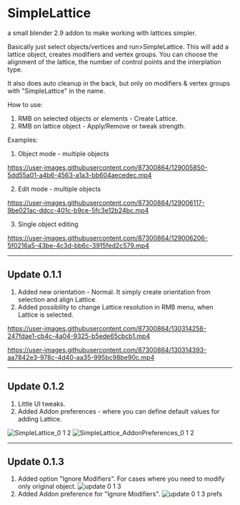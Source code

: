 # SimpleLattice

a small blender 2.9 addon to make working with lattices simpler.

Basically just select objects/vertices and run>SimpleLattice. This will add a lattice object, creates modifiers and vertex groups. 
You can choose the alignment of the lattice, the number of control points and the interplation type.

It also does auto cleanup in the back, but only on modifiers & vertex groups with "SimpleLattice" in the name.

How to use:

  1. RMB on selected objects or elements - Create Lattice.
  2. RMB on lattice object - Apply/Remove or tweak strength.

Examples:

  1. Object mode - multiple objects

https://user-images.githubusercontent.com/87300864/129005850-5dd55a01-a4b6-4563-a1a3-bb604aecedec.mp4

  2. Edit mode - multiple objects

https://user-images.githubusercontent.com/87300864/129006117-9be021ac-ddcc-401c-b9ce-5fc3e12b24bc.mp4

  3. Single object editing

https://user-images.githubusercontent.com/87300864/129006206-5f0216a5-43be-4c3d-bb6c-3915fed2c579.mp4

-----------------------------------------------------------------------------------------------------

## Update 0.1.1
1. Added new orientation - Normal. It simply create orientation from selection and align Lattice.
2. Added possibility to change Lattice resolution in RMB menu, when Lattice is selected.

https://user-images.githubusercontent.com/87300864/130314258-247fdae1-cb4c-4a04-9325-b5ede65cbcb1.mp4

https://user-images.githubusercontent.com/87300864/130314393-aa7842e3-978c-4d40-aa35-995bc98be90c.mp4

-----------------------------------------------------------------------------------------------------

## Update 0.1.2
1. Little UI tweaks.
2. Added Addon preferences - where you can define default values for adding Lattice.

![SimpleLattice_0 1 2](https://user-images.githubusercontent.com/87300864/130365642-55e18d9a-a52f-4315-b31d-193001bab57c.png)
![SimpleLattice_AddonPreferences_0 1 2](https://user-images.githubusercontent.com/87300864/130365643-890445a6-7de0-4759-b936-4e8d573a21de.png)

------------------------------------------------------------------------------------------------------

## Update 0.1.3
1. Added option "Ignore Modifiers". For cases where you need to modify only original object.
![update 0 1 3](https://user-images.githubusercontent.com/87300864/179476670-bf75c4bb-6f91-4d0e-a618-fe233f775600.png)
2. Added Addon preference for "Ignore Modifiers".
![update 0 1 3 prefs](https://user-images.githubusercontent.com/87300864/179476954-3f40aa49-9e0b-40e0-ab50-7fe92b8af7c5.png)
